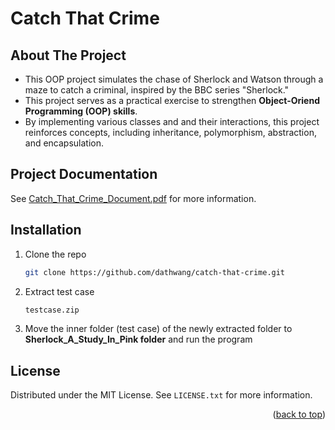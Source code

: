# Catch That Crime

## About The Project
- This OOP project simulates the chase of Sherlock and Watson through a maze to catch a criminal, inspired by the BBC series "Sherlock."
- This project serves as a practical exercise to strengthen **Object-Oriend Programming (OOP) skills**.
- By implementing various classes and and their interactions, this project reinforces concepts, including inheritance, polymorphism, abstraction, and encapsulation.

## Project Documentation
See [Catch_That_Crime_Document.pdf](./Catch_That_Crime_Document.pdf) for more information.

## Installation
1. Clone the repo
   ```sh
   git clone https://github.com/dathwang/catch-that-crime.git
   ```
2. Extract test case
   ```sh
   testcase.zip
   ```
3. Move the inner folder (test case) of the newly extracted folder to **Sherlock_A_Study_In_Pink folder** and run the program

<!-- LICENSE -->
## License

Distributed under the MIT License. See `LICENSE.txt` for more information.

<p align="right">(<a href="#catch-that-crime">back to top</a>)</p>

